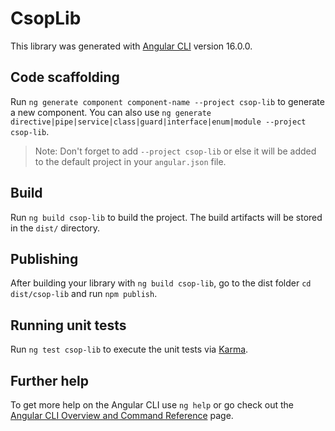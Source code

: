 # CsopLib

This library was generated with [Angular CLI](https://github.com/angular/angular-cli) version 16.0.0.

## Code scaffolding

Run `ng generate component component-name --project csop-lib` to generate a new component. You can also use `ng generate directive|pipe|service|class|guard|interface|enum|module --project csop-lib`.
> Note: Don't forget to add `--project csop-lib` or else it will be added to the default project in your `angular.json` file. 

## Build

Run `ng build csop-lib` to build the project. The build artifacts will be stored in the `dist/` directory.

## Publishing

After building your library with `ng build csop-lib`, go to the dist folder `cd dist/csop-lib` and run `npm publish`.

## Running unit tests

Run `ng test csop-lib` to execute the unit tests via [Karma](https://karma-runner.github.io).

## Further help

To get more help on the Angular CLI use `ng help` or go check out the [Angular CLI Overview and Command Reference](https://angular.io/cli) page.
